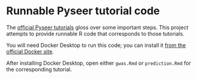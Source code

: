 # Runnable Pyseer tutorial code

The [official Pyseer tutorials](https://pyseer.readthedocs.io/) gloss over some important steps. This project attempts to provide runnable R code that corresponds to those tutorials.

You will need Docker Desktop to run this code; you can install it [from the official Docker site](https://www.docker.com/get-started).

After installing Docker Desktop, open either `gwas.Rmd` or `prediction.Rmd` for the corresponding tutorial.
